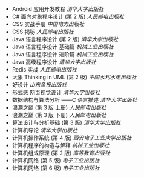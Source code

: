 * Android 应用开发教程 _清华大学出版社_
* C# 面向对象程序设计 (第 2 版) _人民邮电出版社_
* CSS 实战手册 _中国电力出版社_
* CSS 揭秘 _人民邮电出版社_
* Java 语言程序设计 (第 2 版) _清华大学出版社_
* Java 语言程序设计 基础篇 _机械工业出版社_
* Java 语言程序设计 进阶篇 _机械工业出版社_
* Java 高级程序设计 _清华大学出版社_
* Redis 实战 _人民邮电出版社_
* 大象 Thinking in UML (第 2 版) _中国水利水电出版社_
* 好设计 _山东鱼报出版社_
* 形式感 网页视觉设计 _清华大学出版社_
* 数据结构与算法分析 ——C 语言描述 _清华大学出版社_
* 浪潮之巅 (第 3 版 上册) _人民邮电出版社_
* 浪潮之巅 (第 3 版 下册) _人民邮电出版社_
* 算法设计与分析基础 (第 3 版) _清华大学出版社_
* 计算机导论 _清华大学出版社_
* 计算机操作系统 (第 4 版) _西安电子工业大学出版社_
* 计算机程序的构造与解释 _机械工业出版社_
* 计算机组成原理 (第 2 版) _高等教育出版社_
* 计算机网络 (第 5 版) _电子工业出版社_
* 计算机网络 (第 6 版) _电子工业出版社_
